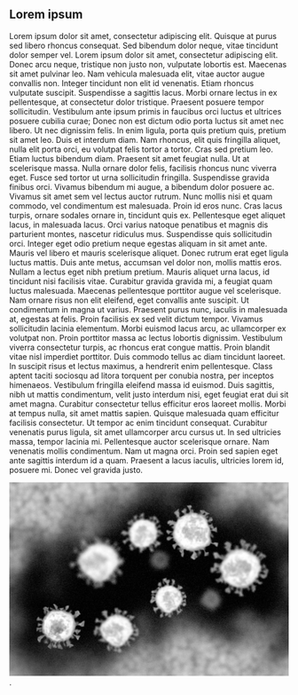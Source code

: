 ## Lorem ipsum

Lorem ipsum dolor sit amet, consectetur adipiscing elit. Quisque at purus sed libero rhoncus consequat. Sed bibendum
dolor neque, vitae tincidunt dolor semper vel. Lorem ipsum dolor sit amet, consectetur adipiscing elit. Donec arcu
neque, tristique non justo non, vulputate lobortis est. Maecenas sit amet pulvinar leo. Nam vehicula malesuada elit,
vitae auctor augue convallis non. Integer tincidunt non elit id venenatis. Etiam rhoncus vulputate suscipit. Suspendisse
a sagittis lacus. Morbi ornare lectus in ex pellentesque, at consectetur dolor tristique. Praesent posuere tempor
sollicitudin. Vestibulum ante ipsum primis in faucibus orci luctus et ultrices posuere cubilia curae; Donec non est
dictum odio porta luctus sit amet nec libero. Ut nec dignissim felis. In enim ligula, porta quis pretium quis, pretium
sit amet leo. Duis et interdum diam. Nam rhoncus, elit quis fringilla aliquet, nulla elit porta orci, eu volutpat felis
tortor a tortor. Cras sed pretium leo. Etiam luctus bibendum diam. Praesent sit amet feugiat nulla. Ut at scelerisque
massa. Nulla ornare dolor felis, facilisis rhoncus nunc viverra eget. Fusce sed tortor ut urna sollicitudin fringilla.
Suspendisse gravida finibus orci. Vivamus bibendum mi augue, a bibendum dolor posuere ac. Vivamus sit amet sem vel
lectus auctor rutrum. Nunc mollis nisi et quam commodo, vel condimentum est malesuada. Proin id eros nunc. Cras lacus
turpis, ornare sodales ornare in, tincidunt quis ex. Pellentesque eget aliquet lacus, in malesuada lacus. Orci varius
natoque penatibus et magnis dis parturient montes, nascetur ridiculus mus. Suspendisse quis sollicitudin orci. Integer
eget odio pretium neque egestas aliquam in sit amet ante. Mauris vel libero et mauris scelerisque aliquet. Donec rutrum
erat eget ligula luctus mattis. Duis ante metus, accumsan vel dolor non, mollis mattis eros. Nullam a lectus eget nibh
pretium pretium. Mauris aliquet urna lacus, id tincidunt nisi facilisis vitae. Curabitur gravida gravida mi, a feugiat
quam luctus malesuada. Maecenas pellentesque porttitor augue vel scelerisque. Nam ornare risus non elit eleifend, eget
convallis ante suscipit. Ut condimentum in magna ut varius. Praesent purus nunc, iaculis in malesuada at, egestas at
felis. Proin facilisis ex sed velit dictum tempor. Vivamus sollicitudin lacinia elementum. Morbi euismod lacus arcu, ac
ullamcorper ex volutpat non. Proin porttitor massa ac lectus lobortis dignissim. Vestibulum viverra consectetur turpis,
ac rhoncus erat congue mattis. Proin blandit vitae nisl imperdiet porttitor. Duis commodo tellus ac diam tincidunt
laoreet. In suscipit risus et lectus maximus, a hendrerit enim pellentesque. Class aptent taciti sociosqu ad litora
torquent per conubia nostra, per inceptos himenaeos. Vestibulum fringilla eleifend massa id euismod. Duis sagittis, nibh
ut mattis condimentum, velit justo interdum nisi, eget feugiat erat dui sit amet magna. Curabitur consectetur tellus
efficitur eros laoreet mollis. Morbi at tempus nulla, sit amet mattis sapien. Quisque malesuada quam efficitur facilisis
consectetur. Ut tempor ac enim tincidunt consequat. Curabitur venenatis purus ligula, sit amet ullamcorper arcu cursus
ut. In sed ultricies massa, tempor lacinia mi. Pellentesque auctor scelerisque ornare. Nam venenatis mollis condimentum.
Nam ut magna orci. Proin sed sapien eget ante sagittis interdum id a quam. Praesent a lacus iaculis, ultricies lorem id,
posuere mi. Donec vel gravida justo.

![alt text for screen readers](/images/cenzo.jpg "Buyaka").


